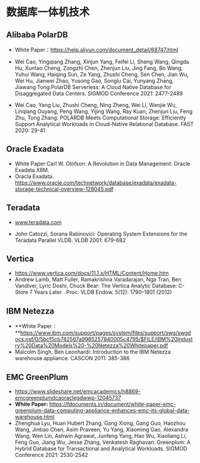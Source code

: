 # 数据库一体机技术

## Alibaba PolarDB

- White Paper：https://help.aliyun.com/document_detail/68747.html

- Wei Cao, Yingqiang Zhang, Xinjun Yang, Feifei Li, Sheng Wang, Qingda Hu, Xuntao Cheng, Zongzhi Chen, Zhenjun Liu, Jing Fang, Bo Wang, Yuhui Wang, Haiqing Sun, Ze Yang, Zhushi Cheng, Sen Chen, Jian Wu, Wei Hu, Jianwei Zhao, Yusong Gao, Songlu Cai, Yunyang Zhang, Jiawang Tong:PolarDB Serverless: A Cloud Native Database for Disaggregated Data Centers. SIGMOD Conference 2021: 2477-2489
- Wei Cao, Yang Liu, Zhushi Cheng, Ning Zheng, Wei Li, Wenjie Wu, Linqiang Ouyang, Peng Wang, Yijing Wang, Ray Kuan, Zhenjun Liu, Feng Zhu, Tong Zhang: POLARDB Meets Computational Storage: Efficiently Support Analytical Workloads in Cloud-Native Relational Database. FAST 2020: 29-41

## Oracle Exadata

- White Paper:Carl W. Olofson: A Revolution in Data Management: Oracle Exadata X8M. 
- Oracla Exadata. https://www.oracle.com/technetwork/database/exadata/exadata-storage-technical-overview-128045.pdf .

## Teradata

- www.teradata.com

- John Catozzi, Sorana Rabinovici: Operating System Extensions for the Teradata Parallel VLDB. VLDB 2001: 679-682

## Vertica

- https://www.vertica.com/docs/11.1.x/HTML/Content/Home.htm
- Andrew Lamb, Matt Fuller, Ramakrishna Varadarajan, Nga Tran, Ben Vandiver, Lyric Doshi, Chuck Bear: The Vertica Analytic Database: C-Store 7 Years Later . Proc. VLDB Endow. 5(12): 1790-1801 (2012)

## IBM Netezza

- **White Paper：  **https://www.ibm.com/support/pages/system/files/support/swg/swgdocs.nsf/0/5bcf5cb742567a9985257840005c4795/$FILE/IBM%20Industry%20Data%20Models%20-%20Netezza%20Whitepaper.pdf
- Malcolm Singh, Ben Leonhardi: Introduction to the IBM Netezza warehouse appliance. CASCON 2011: 385-386

## EMC GreenPlum

- https://www.slideshare.net/emcacademics/h8869-emcgreenplumdcaoraclegdwwp-12045737
- **White Paper:** https://fdocuments.in/document/white-paper-emc-greenplum-data-computing-appliance-enhances-emc-its-global-data-warehouse.html
- Zhenghua Lyu, Huan Hubert Zhang, Gang Xiong, Gang Guo, Haozhou Wang, Jinbao Chen, Asim Praveen, Yu Yang, Xiaoming Gao, Alexandra Wang, Wen Lin, Ashwin Agrawal, Junfeng Yang, Hao Wu, Xiaoliang Li, Feng Guo, Jiang Wu, Jesse Zhang, Venkatesh Raghavan: Greenplum: A Hybrid Database for Transactional and Analytical Workloads. SIGMOD Conference 2021: 2530-2542
